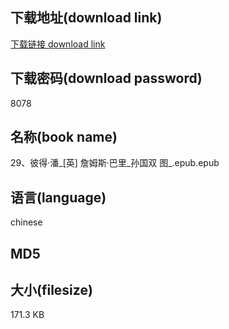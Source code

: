 ## 下载地址(download link)
[下载链接 download link](https://voluble-croquembouche-d321dc.netlify.app/?s=29%E3%80%81%E5%BD%BC%E5%BE%97%C2%B7%E6%BD%98_%5B%E8%8B%B1%5D+%E8%A9%B9%E5%A7%86%E6%96%AF%C2%B7%E5%B7%B4%E9%87%8C_%E5%AD%99%E5%9B%BD%E5%8F%8C+%E5%9B%BE_.epub)

## 下载密码(download password)
8078

## 名称(book name)
29、彼得·潘_[英] 詹姆斯·巴里_孙国双 图_.epub.epub

## 语言(language)
chinese

## MD5


## 大小(filesize)
171.3 KB
